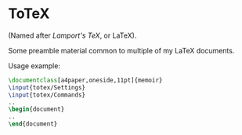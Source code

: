 # ToTeX

(Named after _Lamport's TeX_, or LaTeX).

Some preamble material common to multiple of my LaTeX documents.

Usage example:
```tex
\documentclass[a4paper,oneside,11pt]{memoir}
\input{totex/Settings}
\input{totex/Commands}
..
\begin{document}
..
\end{document}
```
